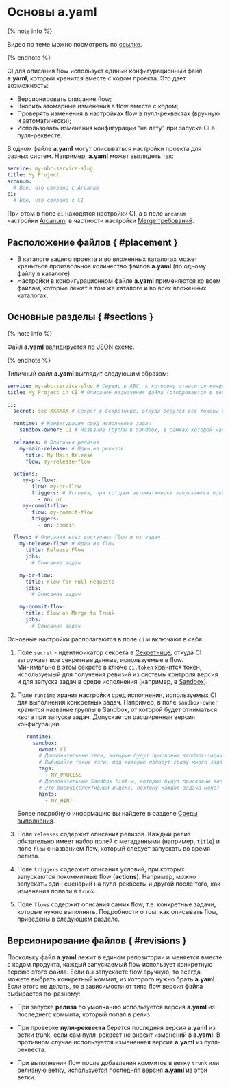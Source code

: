 # Основы a.yaml

{% note info %}

Видео по теме можно посмотреть по [ссылке](https://jing.yandex-team.ru/files/andreevdm/PublicCI_1-2.mp4).

{% endnote %}


CI для описания flow использует единый конфигурационный файл **a.yaml**, который хранится вместе с кодом проекта. Это дает возможность:

* Версионировать описание flow;
* Вносить атомарные изменения в flow вместе с кодом;
* Проверять изменения в настройках flow в пулл-реквестах (вручную и автоматически);
* Использовать изменения конфигурации "на лету" при запуске CI в пулл-реквесте.

В одном файле **a.yaml** могут описываться настройки проекта для разных систем. Например, **a.yaml** может выглядеть так:

```yaml
service: my-abc-service-slug
title: My Project
arcanum:
  # Все, что связано с Arcanum
ci:
  # Все, что связано с CI
```

При этом в поле `ci` находятся настройки CI, а в поле `arcanum` - настройки [Arcanum](https://docs.yandex-team.ru/arcanum/), в частности настройки [Merge требований](https://docs.yandex-team.ru/arcanum/pr/merge-reqs).

## Расположение файлов { #placement }

* В каталоге вашего проекта и во вложенных каталогах может храниться произвольное количество файлов **a.yaml** (по одному файлу в каталоге).
* Настройки в конфигурационном файле **a.yaml** применяются ко всем файлам, которые лежат в том же каталоге и во всех вложенных каталогах.

## Основные разделы { #sections }

{% note info %}

Файл **a.yaml** валидируется [по JSON схеме](https://a.yandex-team.ru/arc/trunk/arcadia/ci/config-schema/src/main/resources/ci-config-schema/a-yaml.yaml).

{% endnote %}

Типичный файл **a.yaml** выглядит следующим образом:

```yaml
service: my-abc-service-slug # Сервис в ABC, к которому относится конфигурация (https://abc.yandex-team.ru/services/ci/)
title: My Project in CI # Описание назначения файла (отображается в веб-интерфейсе на странице проекта)

ci:
  secret: sec-XXXXXX # Секрет в Секретнице, откуда берутся все токены и ключи (https://yav.yandex-team.ru)

  runtime: # Конфигурация сред исполнения задач
    sandbox-owner: CI # Название группы в Sandbox, в рамках которой настроены квоты (https://docs.yandex-team.ru/sandbox/quota)

  releases: # Описания релизов
    my-main-release: # Один из релизов
      title: My Main Release
      flow: my-release-flow

  actions:
     my-pr-flow:
        flow: my-pr-flow
        triggers: # Условия, при которых автоматически запускаются покоммитные flow
          - on: pr
     my-commit-flow:
        flow: my-commit-flow
        triggers:
          - on: commit

  flows: # Описания всех доступных flow и их задач
    my-release-flow: # Один из flow
      title: Release Flow
      jobs:
        # Описание задач

    my-pr-flow:
      title: Flow for Pull Requests
      jobs:
        # Описание задач

    my-commit-flow:
      title: Flow on Merge to Trunk
      jobs:
        # Описание задач
```

Основные настройки располагаются в поле `ci` и включают в себя:

1. Поле `secret` - идентификатор секрета в [Секретнице](https://yav.yandex-team.ru/), откуда CI загружает все секретные данные, используемые в flow. Минимально в этом секрете в ключе `ci.token` хранится токен, используемый для получения ревизий из системы контроля версия и для запуска задач в среде исполнения (например, в [Sandbox](https://sandbox.yandex-team.ru/)).
2. Поле `runtime` хранит настройки сред исполнения, используемых CI для выполнения конкретных задач. Например, в поле `sandbox-owner` хранится название группы в Sandbox, от которой будет отниматься квота при запуске задач. Допускается расширенная версия конфигурации:

    ```yaml
       runtime:
         sandbox:
           owner: CI
           # Дополнительные теги, которые будут присвоены sandbox-задачам
           # Выбирайте такие тэги, под которые попадут сразу много задач (это низкоселективный индекс)
           tags:
             - MY_PROCESS
           # Дополнительные Sandbox hint-ы, которые будут присвоены sandbox-задачам
           # Это высокоселективный индекс, поэтому каждая задача может иметь уникальный hint
           hints:
             - MY_HINT
    ```
   Более подробную информацию вы найдете в разделе [Среды выполнения](runtime.md).

3. Поле `releases` содержит описания релизов. Каждый релиз обязательно имеет набор полей с метаданными (например, `title`) и поле `flow` с названием flow, который следует запускать во время релиза.
4. Поле `triggers` содержит описания условий, при которых запускаются покоммитные flow (**actions**). Например, можно запускать один сценарий на пулл-реквесты и другой после того, как изменения попали в `trunk`.
5. Поле `flows` содержит описания самих flow, т.е. конкретные задачи, которые нужно выполнять. Подробности о том, как описывать flow, приведены в следующем разделе.

## Версионирование файлов { #revisions }

Поскольку файл **a.yaml** лежит в едином репозитории и меняется вместе с кодом продукта, каждый запускаемый flow использует конкретную версию этого файла. Если вы запускаете flow вручную, то всегда можете выбрать конкретный коммит, из которого нужно брать **a.yaml**. Если этого не делать, то в зависимости от типа flow версия файла выбирается по-разному:

* При запуске **релиза** по умолчанию используется версия **a.yaml** из последнего коммита, который попал в релиз.

* При проверке **пулл-реквеста** берется последняя версия **a.yaml** из ветки trunk, если сам пулл-реквест не вносит изменений в **a.yaml**. В противном случае используется измененная версия **a.yaml** из пулл-реквеста.

* При выполнении flow после добавления коммитов в ветку `trunk` или релизную ветку, используется последняя версия **a.yaml** из этой ветки.

